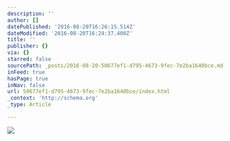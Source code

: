 ```yaml
---
description: ''
author: []
datePublished: '2016-08-20T16:26:15.514Z'
dateModified: '2016-08-20T16:24:37.400Z'
title: ''
publisher: {}
via: {}
starred: false
sourcePath: _posts/2016-08-20-50677ef1-d795-4673-9fec-7e2ba1640bce.md
inFeed: true
hasPage: true
inNav: false
url: 50677ef1-d795-4673-9fec-7e2ba1640bce/index.html
_context: 'http://schema.org'
_type: Article

---
```

![](https://the-grid-user-content.s3-us-west-2.amazonaws.com/fa12f562-a2cd-47e6-b213-d0bd97c06135.jpg)